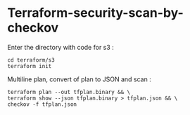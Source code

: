# Terraform-security-scan-by-checkov


Enter the directory with code for s3 : 

    cd terraform/s3
    terraform init

Multiline plan, convert of plan to JSON and scan : 

    terraform plan --out tfplan.binary && \ 
    terraform show --json tfplan.binary > tfplan.json && \ 
    checkov -f tfplan.json